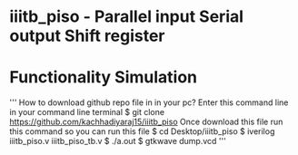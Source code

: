 # iiitb_piso - Parallel input Serial output Shift register
# Functionality Simulation 
'''
How to download github repo file in in your pc?
Enter this command line in your command line terminal 
$ git clone https://github.com/kachhadiyaraj15/iiitb_piso
Once download this file run this command so you can run this file
$ cd Desktop/iiitb_piso
$ iverilog iiitb_piso.v iiitb_piso_tb.v
$ ./a.out
$ gtkwave dump.vcd
'''

